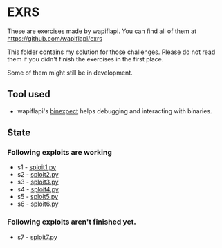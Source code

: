 # EXRS

These are exercises made by wapiflapi.
You can find all of them at https://github.com/wapiflapi/exrs

This folder contains my solution for those challenges. Please do not read them if you didn't finish the exercises in the first place.

Some of them might still be in development.

## Tool used

* wapiflapi's [binexpect](https://github.com/wapiflapi/binexpect) helps debugging and interacting with binaries.

## State

### Following exploits are working

* s1 - [sploit1.py](https://github.com/Ark444/sploit/blob/master/wapiflapi_exrs/sploit1.py)
* s2 - [sploit2.py](https://github.com/Ark444/sploit/blob/master/wapiflapi_exrs/sploit2.py)
* s3 - [sploit3.py](https://github.com/Ark444/sploit/blob/master/wapiflapi_exrs/sploit3.py)
* s4 - [sploit4.py](https://github.com/Ark444/sploit/blob/master/wapiflapi_exrs/sploit4.py)
* s5 - [sploit5.py](https://github.com/Ark444/sploit/blob/master/wapiflapi_exrs/sploit5.py)
* s6 - [sploit6.py](https://github.com/Ark444/sploit/blob/master/wapiflapi_exrs/sploit6.py)

### Following exploits aren't finished yet.

* s7 - [sploit7.py](https://github.com/Ark444/sploit/blob/master/wapiflapi_exrs/sploit7.py)
